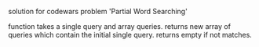 solution for codewars problem 'Partial Word Searching'

function takes a single query and array queries. returns new array of queries which contain the initial single query. returns empty if not matches.